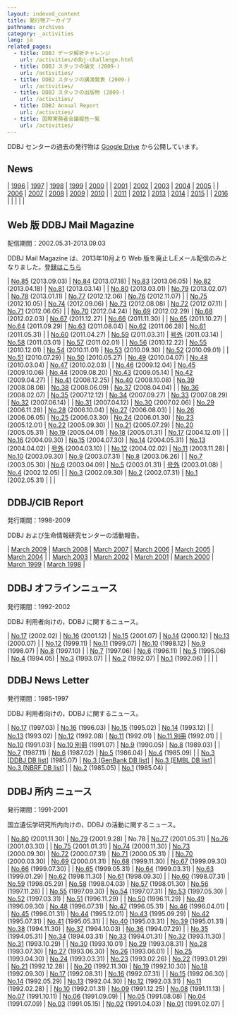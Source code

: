 ```yaml
---
layout: indexed_content
title: 発行物アーカイブ
pathname: archives
category: _activities
lang: ja
related_pages:
  - title: DDBJ データ解析チャレンジ
    url: /activities/ddbj-challenge.html
  - title: DDBJ スタッフの論文 (2009-)
    url: /activities/
  - title: DDBJ スタッフの講演発表 (2009-)
    url: /activities/
  - title: DDBJ スタッフの出版物 (2009-)
    url: /activities/
  - title: DDBJ Annual Report
    url: /activities/
  - title: 国際実務者会議報告一覧
    url: /activities/
---
```


DDBJ センターの過去の発行物は [Google Drive](https://drive.google.com/drive/u/2/folders/1Q9-RtK-maEp7HsYq0i9k-MxOTSldMr7G) から公開しています。

## News <a name="news"></a>

| [1996](/news/archive-1996.html) | [1997](/news/archive-1997.html) | [1998](/news/archive-1998.html) | [1999](/news/archive-1999.html) | [2000](/news/archive-2000.html) |
| [2001](/news/archive-2001.html) | [2002](/news/archive-2002.html) | [2003](/news/archive-2003.html) | [2004](/news/archive-2004.html) | [2005](/news/archive-2005.html) |
| [2006](/news/archive-2006.html) | [2007](/news/archive-2007.html) | [2008](/news/archive-2008.html) | [2009](/news/archive-2009.html) | [2010](/news/archive-2010.html) |
| [2011](/news/archive-2011.html) | [2012](/news/archive-2012.html) | [2013](/news/archive-2013.html) | [2014](/news/archive-2014.html) | [2015](/news/archive-2015.html) |
| [2016](/news/archive-2016.html) |                                       |                                       |                                       |                                       |

## Web 版 DDBJ Mail Magazine <a name="mag"></a>

配信期間：2002.05.31-2013.09.03

DDBJ Mail Magazine は、2013年10月より Web 版を廃止しEメール配信のみとなりました。[登録はこちら](/subscribe.html)

| [No.85](https://drive.google.com/file/d/1S8PcjiLhvOoy34SQpLb5g8EjWn2Gs8Z8) (2013.09.03) | [No.84](https://drive.google.com/file/d/1GPfMSDI86QF0iTL4EdLjPAIhhPa9WcoW) (2013.07.18) | [No.83](https://drive.google.com/file/d/1lw4WMRnZIL5qPZ707KKD46izoN6Xe-Gb) (2013.06.05) | [No.82](https://drive.google.com/file/d/1g2R_dZzrmOPCDTDxvbppNHK2HJoOqm2h) (2013.04.18) | [No.81](https://drive.google.com/file/d/1o5fyp92KOVZOf_LhpJEs-l0I9P9ZwgQ3) (2013.03.14) |
| [No.80](https://drive.google.com/file/d/15Vn0jBQN6UrPzBtBNY4vrrOrTSj8VPiR) (2013.03.01) | [No.79](https://drive.google.com/file/d/1LQtFaKI6penRGG7A7BRcW4z2nGkHvwdJ) (2013.02.07) | [No.78](https://drive.google.com/file/d/1gs53vYqbxMDRrRrzTmTgHY5teAyuk7Ut) (2013.01.11) | [No.77](https://drive.google.com/file/d/1sqmrxBQRh4jks-Ptl7oqw80Ghy5w2fTn) (2012.12.06) | [No.76](https://drive.google.com/file/d/1aU1uKTK2Mqa2UgBE9zP9v5WlDbflIcuD) (2012.11.07) |
| [No.75](https://drive.google.com/file/d/1t7gh-awMeYU1BXdps_FzObrPkB_g3F9j) (2012.10.05) | [No.74](https://drive.google.com/file/d/1tIu1pGbzPmpjzLrURwUcNZuUOySkdXbh) (2012.09.06) | [No.73](https://drive.google.com/file/d/1buIJ24Yg6QjVecq70G2WT1DVDyUCBUvr) (2012.08.08) | [No.72](https://drive.google.com/file/d/1LqPLcdVnhvZL2ZVRb--HzpcVyQ0OtZSF) (2012.07.11) | [No.71](https://drive.google.com/file/d/1pVuVz8gQgNeV0ymvp13vy2bXwXnOc8bw) (2012.06.05) |
| [No.70](https://drive.google.com/file/d/1QFV53aLjvTpPe6VA3ZdI9N7AU5mFi8pV) (2012.04.24) | [No.69](https://drive.google.com/file/d/1bCg7MHmCb2LJSzmEYTnVlMkC4xr39bWL) (2012.02.29) | [No.68](https://drive.google.com/file/d/1ECL1iM7WR9yHba5sM2qyhYIsIboDNiV0) (2012.02.03) | [No.67](https://drive.google.com/file/d/1_Pch3BArVZjFqxIc0l2oDJpChDZ13zZo) (2011.12.27) | [No.66](https://drive.google.com/file/d/1mtBo6zDwDblluBuduY1xuFbGFGl3PJCq) (2011.11.30) |
| [No.65](https://drive.google.com/file/d/1c3qddaRrhqvb7LfYfMyCXXiXk-TZWsCp) (2011.10.27) | [No.64](https://drive.google.com/file/d/1IIq36tHBnBd9Zy4rdDhSAmaudQiwQ1Ys) (2011.09.29) | [No.63](https://drive.google.com/file/d/1kq5VTBJA1w1C8eW76p-TbfrHRT7ESQq_) (2011.08.04) | [No.62](https://drive.google.com/file/d/17rsk_pGWIHsmME9lDJNM-9r6YkLR2v-O) (2011.06.28) | [No.61](https://drive.google.com/file/d/11bVM5sW2ZY4poCoSF2IprDiNwlZbW_4J) (2011.05.31) |
| [No.60](https://drive.google.com/file/d/14G8ZYsxJnL1SOHbB37il2Edr5EfqCGnZ) (2011.04.27) | [No.59](https://drive.google.com/file/d/1nzob_y65xh2ukMdiplY9aUxVRw8AK7gi) (2011.03.31) | [号外](https://drive.google.com/file/d/1QSG392bHf3JuUigIEC94IpWugQrV7Otf) (2011.03.14)    | [No.58](https://drive.google.com/file/d/1FO2n6EtQklC9IzxYBI6zezCui13Lx9-U) (2011.03.01) | [No.57](https://drive.google.com/file/d/1y34RN6jncT9dZXm56_s_xY82FDm2UMCo) (2011.02.01) |
| [No.56](https://drive.google.com/file/d/1JnQTpTaDVRTsxPtuu4POyPNeQAVb1FLU) (2010.12.22) | [No.55](https://drive.google.com/file/d/1vbHmW1Mve7cBSIvu4tvN9LVndpY7m-wg) (2010.12.01) | [No.54](https://drive.google.com/file/d/1SDWuoiJ-A3LBgcgzcZtsVxBWX8podAZd) (2010.11.01) | [No.53](https://drive.google.com/file/d/1skFM--FAQ1jMaAwMJ0mvjGNc3v5aP9Nl) (2010.09.30) | [No.52](https://drive.google.com/file/d/15n5hbXUWncG8U2ERHYS6VIASCd1QOEP_) (2010.09.01) |
| [No.51](https://drive.google.com/file/d/1ekPU-QfbBpzBxcaHRehzpkPqjbSDTmdg) (2010.07.29) | [No.50](https://drive.google.com/file/d/1FjxfhWOZOsVPhaWlCuCT8yUzCFDhbqup) (2010.05.27) | [No.49](https://drive.google.com/file/d/1XPdObIF2Ju3RuQODF-BBbR7cPm9ugj4F) (2010.04.07) | [No.48](https://drive.google.com/file/d/1_f2m20VtZk7-6LLEUHF4UlBkXV7I4ojX) (2010.03.04) | [No.47](https://drive.google.com/file/d/114ix2FTXkMt1RW6CJn908djuTYVXVKW-) (2010.02.03) |
| [No.46](https://drive.google.com/file/d/1kkdinU7TC1ltMyqtErhg9ngJ-U535_TR) (2009.12.04) | [No.45](https://drive.google.com/file/d/1W7Dln6tE3_QUAaM8rccOkMQx0c8vIUGy) (2009.10.06) | [No.44](https://drive.google.com/file/d/1eKRFnf-FRelxdfGfYxXSXsEAeGeSqC_2) (2009.08.20) | [No.43](https://drive.google.com/file/d/1-tK1r0618JG50dyo7ezb0RCBTvvJdzAB) (2009.05.14) | [No.42](https://drive.google.com/file/d/11YB7-mbzh-rslDNPD1WtsDL3XZxk3pKk) (2009.04.27) |
| [No.41](https://drive.google.com/file/d/1FEhFWEVSc33_2Wh9L-cY6XuJWPQUeawO) (2008.12.25) | [No.40](https://drive.google.com/file/d/1bpkbSYwnXp2KeiqeCJAGjK6zWTFdj_oy) (2008.10.08) | [No.39](https://drive.google.com/file/d/1YS1bkPbHC6GqwwW24vxcv9_CI-DW6l2D) (2008.08.08) | [No.38](https://drive.google.com/file/d/1N0nebOHRzKGkYmDaRN7YeyupcLBlr8QI) (2008.06.09) | [No.37](https://drive.google.com/file/d/1D_kdTqeQKbF-LVjCoZknB46l6Wp4hT_X) (2008.04.04) |
| [No.36](https://drive.google.com/file/d/1L1XimUTWI35g6LwZxzmPRQAcfAaqZEMX) (2008.02.07) | [No.35](https://drive.google.com/file/d/1dhBtlNv4HqSAbLGIUnHCjqfP08_8mGJT) (2007.12.12) | [No.34](https://drive.google.com/file/d/1KILMR0bcpNIdsTVcx-9-hHnBosfweJDr) (2007.09.27) | [No.33](https://drive.google.com/file/d/1tklAjvKyNhkQK9F62BwFMN8V3ZnzcdDH) (2007.08.29) | [No.32](https://drive.google.com/file/d/1XR_zvIeSBL_juGCyaJvkdZPGjyjBoKHh) (2007.06.14) |
| [No.31](https://drive.google.com/file/d/192Tb7dojAtJm2FTb2wqkJCTA3M6JPfGJ) (2007.04.12) | [No.30](https://drive.google.com/file/d/1y6DAfAxMZ8HZ95VwQO2-n3Gb9vmCpvBX) (2007.02.06) | [No.29](https://drive.google.com/file/d/14k4l-nWTHGG_NIf95bdacvqlrTVuRLSw) (2006.11.28) | [No.28](https://drive.google.com/file/d/1c6QLRBnHixU7D3PyrgNdgOodJ7IFg1LR) (2006.10.04) | [No.27](https://drive.google.com/file/d/14KcPQDkjeq9QfsiKHXw6PLITGf9PTTZH) (2006.08.03) |
| [No.26](https://drive.google.com/file/d/1M31uHYT475hkCYQjh_gHzOmJUWq6um4u) (2006.06.05) | [No.25](https://drive.google.com/file/d/1Vv_BrMrp85xX8Vv7tbw38jcsBMXvpSPZ) (2006.03.30) | [No.24](https://drive.google.com/file/d/1t_Ls10r0hybYlfFKoGCxTky9vX4A-lb4) (2006.01.30) | [No.23](https://drive.google.com/file/d/1_WAUva0jPzaU5GX4p98HDtD2n21CA8PG) (2005.12.01) | [No.22](https://drive.google.com/file/d/1cjzKiRtodhobcn7fW7DspH-02qZpbAy4) (2005.09.30) |
| [No.21](https://drive.google.com/file/d/1Etr0ktQG0kBj29T-Y0h5-9a7-sw31nry) (2005.07.29) | [No.20](https://drive.google.com/file/d/1hUWw2GkXMjR_92NnLM2juGAcAY60HMtp) (2005.05.31) | [No.19](https://drive.google.com/file/d/1BT_NYV-2WiPVROVBAsky-bZyZJQVqQ8w) (2005.04.01) | [No.18](https://drive.google.com/file/d/19wlZ8Q1sYF9FKuXhGrBz8SLBOPYY6jTA) (2005.01.31) | [No.17](https://drive.google.com/file/d/1jNMfse0u_ef4wujiwkUhT3tSvZpHnRij) (2004.12.01) |
| [No.16](https://drive.google.com/file/d/1N4G9Qz-iPMUPyG1GJ1ctUZ4l48TEGYUc) (2004.09.30) | [No.15](https://drive.google.com/file/d/1k2ZM4FLb1eTsjVlWyRisC7EpevT8sa7j) (2004.07.30) | [No.14](https://drive.google.com/file/d/1nTlRt7JDN9pOAh9nPji2bJf1XLCqLluI) (2004.05.31) | [No.13](https://drive.google.com/file/d/1V2pC0tLesEaiu8qo4d8gk5LLm0-O-ffb) (2004.04.02) | [号外](https://drive.google.com/file/d/1kTQf1Zrre1c22fpN-3eYd6qWK5v0URf0) (2004.03.10)    |
| [No.12](https://drive.google.com/file/d/1N9FmWEUZw2aBk0vEYagbMnS2KMC13QFJ) (2004.02.02) | [No.11](https://drive.google.com/file/d/1RebLVWGiFfPWMGXlSEf3fHger-pB1IHK) (2003.11.28) | [No.10](https://drive.google.com/file/d/1RdZICWMvgWKLN9qAQYIfh8ZylP3KvCD7) (2003.09.30) | [No.9](https://drive.google.com/file/d/1jCBmqGTL8hQnybIEmbmc4F9-wvTnRTLb) (2003.07.31)  | [No.8](https://drive.google.com/file/d/1zk2rRB_F19xJEzoCcMWpnfGeMCOZ-x-z) (2003.06.26)  |
| [No.7](https://drive.google.com/file/d/1D05VB_pRkGZVuHDzY8kZOuHxSlRt3pTS) (2003.05.30)  | [No.6](https://drive.google.com/file/d/1ruNLwXbbq_TCboYOXzj6aqiwZMHB9s7v) (2003.04.09)  | [No.5](https://drive.google.com/file/d/1v5PNTE8zBVhPMPqPlhPZC-Ye1PCF8HjG) (2003.01.31)  | [号外](https://drive.google.com/file/d/1hSKQedOjMNllEAkgM3RlkAoKETxsGl0N) (2003.01.08)    | [No.4](https://drive.google.com/file/d/1nBmdm-vTT_VPazq0x7mB6tanO4M9jQ6D) (2002.12.05)  |
| [No.3](https://drive.google.com/file/d/1BzPhg3ORtRAoRaBmoVNMm3FJSHIh1mJQ) (2002.09.30)  | [No.2](https://drive.google.com/file/d/1WvAG7J_PhawZRcNH7jOfhansUQ2oMrbs) (2002.07.31)  | [No.1](https://drive.google.com/file/d/1782Hd6NEwYADTgMCwtS_B2tlgNgbs_ze) (2002.05.31)  |                                                                                         |                                                                                         |

## DDBJ/CIB Report <a name="ddbjcib"></a>

発行期間：1998-2009

DDBJ および生命情報研究センターの活動報告。

| [March 2009](https://drive.google.com/file/d/1_PylGS_Ekw8j7vxXHIElCjD2Sw-GSHTQ) | [March 2008](https://drive.google.com/file/d/1cEOf5fuf_BpEZ4KxciHtktf22lhweAXa) | [March 2007](https://drive.google.com/file/d/11O1x5ro6FP6Jc5uF-V5WjY-x1VPWqxQ4) | [March 2006](https://drive.google.com/file/d/1RUd6UtgsEgm0zRqcNTntjvARZZKby5Mb) | [March 2005](https://drive.google.com/file/d/1J1TaSzjmVjjKSQv_nrVpBf0OwjCm1GSc) | [March 2004](https://drive.google.com/file/d/1tBmFsA6LGn6gdN_99LRy46MRfkQXlVbl) |
| [March 2003](https://drive.google.com/file/d/1kDxJw2x7hVZDX6w7djY6XBhx5fgm_nOU) | [March 2002](https://drive.google.com/file/d/1uHkebT1GYufCIRAzVUDrxJvo5_O-LfZW) | [March 2001](https://drive.google.com/file/d/1PFUaYMbmM7WN6K67qzV2gIf4Qq-KMuJn) | [March 2000](https://drive.google.com/file/d/1gUrxSS26VQpBTwmb1DqP2ulpmqnp9W6_) | [March 1999](https://drive.google.com/file/d/1Hjj41AmvAx5dqIzjYNHj1jgYf-wBodzM) | [March 1998](https://drive.google.com/file/d/1td2chHkldkgg3YfzXMyI9_YPe6lwkawa) |

## DDBJ オフラインニュース <a name="offline"></a>

発行期間：1992-2002

DDBJ 利用者向けの，DDBJ に関するニュース。

| [No.17](https://drive.google.com/file/d/1XFL0P35ALJxldveqn7i2_0wdJyX7A-9f) (2002.02) | [No.16](https://drive.google.com/file/d/1gMCpY39v02wFc6ohQqbjwvN1MrgAECAM) (2001.12) | [No.15](https://drive.google.com/file/d/1j8wgvx0Y5FhleDjcnBZ_0OYScwjyElX_) (2001.07) | [No.14](https://drive.google.com/file/d/1i6_XVbR4ZbBfmavG7M8Y3Q36MayklW19) (2000.12) | [No.13](https://drive.google.com/file/d/1OefXFQI87aVEnGJCKyvVOq4X3bdDc75j) (2000.07) |
| [No.12](https://drive.google.com/file/d/1sS_seXHyYHj3H52Fday6QuMWyxxC1UeO) (1999.11) | [No.11](https://drive.google.com/file/d/1P6TaepSnmWdPDGoqX9ca4XmRXYcFv0WM) (1999.07) | [No.10](https://drive.google.com/file/d/1TVlImRNjmHWqn6k5DKZ1IM_W6wq7HSIB) (1998.12) | [No.9](https://drive.google.com/file/d/1Vx975ZfxdhThoeoVK38P49UqYwD2wO0c) (1998.07)  | [No.8](https://drive.google.com/file/d/1WFh0X-jZ6VDLJfykn7r5KATozFS9F4vm) (1997.10)  |
| [No.7](https://drive.google.com/file/d/1_AXuV_1Oz7Lzej78nns4E9tQi8QOCjfW) (1997.06)  | [No.6](https://drive.google.com/file/d/1OVn42oeDNs02U7xf657sLt7IonFJH4iZ) (1996.11)  | [No.5](https://drive.google.com/file/d/1asigzNh_czF41V4nCyrLCwW0kwjsnro7) (1995.06)  | [No.4](https://drive.google.com/file/d/11R1kXuSF48wn7DMvRNwq5lr1FYB31zv_) (1994.05)  | [No.3](https://drive.google.com/file/d/1Fz5mwxNDKZKWqIBYP9E2MqCYxZxviRwc) (1993.07)  |
| [No.2](https://drive.google.com/file/d/1QE4LiF1yTJyrELqpn1fxn3th_yX3C32K) (1992.07)  | [No.1](https://drive.google.com/file/d/1M72IGYP60fxCB60fhoGeP9-OCiwFoAT7) (1992.06)  |                                                                                      |                                                                                      |                                                                                      |

## DDBJ News Letter <a name="news"></a>

発行期間：1985-1997

DDBJ 利用者向けの，DDBJ に関するニュース。

|  [No.17](https://drive.google.com/file/d/1MoZZ8kQE7o9OT6VSbz35h5uB75WWOa41) (1997.03)  |  [No.16](https://drive.google.com/file/d/1ojP8Q_oPrBAtSpbYJAHM67qNufNPSOeJ) (1996.03)  |  [No.15](https://drive.google.com/file/d/1JBkzjRJ1RwtQ2sQYB3rqruakZGA1RYFu) (1995.02)  |  [No.14](https://drive.google.com/file/d/1ap3UK8VRoLbYS7LMrkF65AiK5s3tyz8m) (1993.12)  |
|  [No.13](https://drive.google.com/file/d/1OqxLvuhCyk2DD8l6j1FbE2u-6ij1UQAg) (1993.02)  |  [No.12](https://drive.google.com/file/d/1a4x7FQRBoTMQhU0yTalQkf-xXnDMuAL4) (1992.08)  |  [No.11](https://drive.google.com/file/d/1t-uIaoEs_gtBlA1PCnuc97B4Xl8q3WwS) (1992.01)  |  [No.11 別冊](https://drive.google.com/file/d/1fK-ww0vYXUH-YHrCUwUYcBCMAZq-E5H3) (1992.01)  |
|  [No.10](https://drive.google.com/file/d/1Yqij6CSgfi_ZhdeVrsTfeTKSzfsOqGGJ) (1991.03)  |  [No.10 別冊](https://drive.google.com/file/d/1AkEC4se6A5lqEMB2wwbwl0ofm3WBtZJr) (1991.07)  |  [No.9](https://drive.google.com/file/d/1BTxK_y7H8qkZbB6fIGXtzUxs9wP3TFXE) (1990.05)  |  [No.8](https://drive.google.com/file/d/1dBMaJwUFKzEeA9bdRFF69REGzAf78Jni) (1989.03)  |
|  [No.7](https://drive.google.com/file/d/1lwChj3l7c_OevRfQ7KgYFjrrVozQ7Udi) (1987.11)  |  [No.6](https://drive.google.com/file/d/18jMFl2QaEqnUG0iYUQ1bml5w_VTBSd0l) (1987.02)  |  [No.5](https://drive.google.com/file/d/1lc7jy6mJM459cDDpOuQumSsKzmzwuFVy) (1986.04)  |  [No.4](https://drive.google.com/file/d/1ROYAQFRh8jzB5SN-UVHJ3Yv5hKZl12rf) (1985.09)  |
|  [No.3 [DDBJ DB list]](https://drive.google.com/file/d/17uVqPmj_i8naRZTCvpLSvAVWpY8a4Fkf) (1985.07)  |  [No.3 [GenBank DB list]](https://drive.google.com/file/d/1a9eBvLOagepnhRKnVKGq84nzE4ib690g)  |  [No.3 [EMBL DB list]](https://drive.google.com/file/d/1YDA04EUJI__u4vzXIju_ymlVVT-qQeZc)  |  [No.3 [NBRF DB list]](https://drive.google.com/file/d/1tleuyh0rgqSZ9dvnKYDr8OoAwQsmI4Fg)  |
|  [No.2](https://drive.google.com/file/d/1_gHDBExgEzi3igdiEY4dE_iLMtorSAyM) (1985.05)  |  [No.1](https://drive.google.com/file/d/1ScRDP-0Z2qnRspCnPsv09BS4_F4o-tNC) (1985.04)  |

## DDBJ 所内 ニュース <a name="syonai"></a>

発行期間：1991-2001

国立遺伝学研究所内向けの，DDBJ の活動に関するニュース。

| [No.80](https://drive.google.com/file/d/11XU7x4TxXI7VMDqZJDG4mH0zTVpnsivl) (2001.11.30) | [No.79](https://drive.google.com/file/d/1gIKvV1e4Ah3uy5jH6RLwpvdFwcJCmzHt) (2001.9.28)  | No.78                                                                                   | [No.77](https://drive.google.com/file/d/1px1Wz8w5_yPmbnzpBcEpLxi5fxzQ7rJJ) (2001.05.31) | [No.76](https://drive.google.com/file/d/1NF8q1Lm218ptAInspQvZho4SyokE5EGg) (2001.03.30) |
| [No.75](https://drive.google.com/file/d/1s1O9XjKF6Hw7qOZ9-mCg5eiSHHwJtTOS) (2001.01.31) | [No.74](https://drive.google.com/file/d/1UtD3gAW4KmAwaFOZ7qJC4Wi3qhJdH64h) (2000.11.30) | [No.73](https://drive.google.com/file/d/1tNlh1GhhFIx3_AYgZjZP1RxaDvy5dRAa) (2000.09.30) | [No.72](https://drive.google.com/file/d/1NieXG9GB6ooiL1OSRVrUWRJRqYPWkr4W) (2000.07.31) | [No.71](https://drive.google.com/file/d/1zSoSus0W3qow42M0sbAT8FJ1fJYkzIY1) (2000.05.31) |
| [No.70](https://drive.google.com/file/d/1AKJCMgxLMl7WMvlNRuJpuQlli4x5GFsA) (2000.03.30) | [No.69](https://drive.google.com/file/d/1xII6LYadZn2b2_xS9WbcnvhhhaYS4J75) (2000.01.31) | [No.68](https://drive.google.com/file/d/1SebX9W8H-f78QBKuTDPELni89iDE3-Y7) (1999.11.30) | [No.67](https://drive.google.com/file/d/1ET9wgUyHXyi5mgWJXRtYIWHg6lTtzOwA) (1999.09.30) | [No.66](https://drive.google.com/file/d/16cmae1pxjQ9NDqKLkzCkIKRCB3q-m2rk) (1999.07.30) |
| [No.65](https://drive.google.com/file/d/13ux3fbxxT37ROgpnF1tjzTCX83tcG8ob) (1999.05.31) | [No.64](https://drive.google.com/file/d/1r2HEduyxzLQAo_8eVRe5Aht5tdujelYW) (1999.03.31) | [No.63](https://drive.google.com/file/d/1i37AWJkgcJfJY9nmqyrbaTaU70x6lkQ4) (1999.01.29) | [No.62](https://drive.google.com/file/d/1kmxgiVCC6FhAEMlesg4NTrwbU121stwO) (1998.11.30) | [No.61](https://drive.google.com/file/d/15XBcqHzKF-X4iVjInMI4F_hzTLTuTTSd) (1998.09.30) |
| [No.60](https://drive.google.com/file/d/1V6tvuZTSkZJ6yYtuS8W4LX8WYbtSQfSh) (1998.07.31) | [No.59](https://drive.google.com/file/d/13LB-B9R1AVGUC2A3n2PusG2xHmrSyFt_) (1998.05.29) | [No.58](https://drive.google.com/file/d/1tOlis7isUtNeNKypn2ekVhpUnTThtRWg) (1998.04.03) | [No.57](https://drive.google.com/file/d/1ObYH9lcLY0AB66DUimaiHCEP-1zOxmVa) (1998.01.30) | [No.56](https://drive.google.com/file/d/1XIclsd5hc2SXFnjYqt79n3Ja2yvncTHN) (1997.11.28) |
| [No.55](https://drive.google.com/file/d/1eOHEC0M_SdU33kkAO5omZZuJYhjs-BrR) (1997.09.30) | [No.54](https://drive.google.com/file/d/1holJdoWTXeuzmW4cBTMKcdhSOFmm9big) (1997.07.31) | [No.53](https://drive.google.com/file/d/15BoY2G-ssgpGPBwPRUji_mykBQnO5kLu) (1997.05.30) | [No.52](https://drive.google.com/file/d/1bFfb50q5N5f-2fc9ez1hluBWl2T8EycC) (1997.03.31) | [No.51](https://drive.google.com/file/d/1j_-OQASNmlAkt1VLNFauxMz7VDb0Wmua) (1996.11.29) |
| [No.50](https://drive.google.com/file/d/1N5gxYFbRweYG775SW8Zbvv0qFAzaNHeG) (1996.11.29) | [No.49](https://drive.google.com/file/d/1J8d6BBWeE1dU9vyS6BbisgvDsPk_VhXX) (1996.09.30) | [No.48](https://drive.google.com/file/d/11mvy_xElROORVCJ7SVQDGC7IuN2PRr6C) (1996.07.31) | [No.47](https://drive.google.com/file/d/1iZFZzprkUqO5NAXK1rq6evrTuqQXD_Wu) (1996.05.31) | [No.46](https://drive.google.com/file/d/1caauwcTSQ1TR-MVobdJ86vzuPYsXv-v1) (1996.04.01) |
| [No.45](https://drive.google.com/file/d/17ra-6UbJiicm7GpSwabyyZ-qdi3rx_xZ) (1996.01.31) | [No.44](https://drive.google.com/file/d/1AuOJWQ8LiIvov8v-lZFm_X7S0XAEler_) (1995.12.01) | [No.43](https://drive.google.com/file/d/1wBISuCdM8M8NrErZWgNDFv37yf7eOiaY) (1995.09.29) | [No.42](https://drive.google.com/file/d/1brHZx2iyHfgqE-1rzMsdBBSBMUUJshAu) (1995.07.31) | [No.41](https://drive.google.com/file/d/1kBw_rw9KwNv3aB7L1XzoezUPfnnmsYEu) (1995.05.31) |
| [No.40](https://drive.google.com/file/d/1O0_QHSeO8j_a3nacdkdgUujbr1pfTYQv) (1995.03.31) | [No.39](https://drive.google.com/file/d/1o56KAqI84vIKp78kj4GighRDG7W1_2q6) (1995.01.31) | [No.38](https://drive.google.com/file/d/123MlDSRGymwIKLd2qQz4ub-VvFUEpF3B) (1994.11.30) | [No.37](https://drive.google.com/file/d/1VDFjrLVDs9lLfF9TuqjWNBlnIt9JxvQw) (1994.10.03) | [No.36](https://drive.google.com/file/d/1NDL5m2SqELf8_JafOrqJncDLFUF4rUbE) (1994.07.29) |
| [No.35](https://drive.google.com/file/d/1iuSvU-a0QmWqMQ0is4j7S3TON6szWpos) (1994.05.31) | [No.34](https://drive.google.com/file/d/19oDpSPGi4NrMpo9ErKu3VDU1wff5a2Yn) (1994.03.31) | [No.33](https://drive.google.com/file/d/19ytKHr0G3d2FkhOt-i1PlgCIhqeYE1fz) (1994.01.31) | [No.32](https://drive.google.com/file/d/11t0H3HLMwBL69BP7ybPRCz3S9bQJq3dk) (1993.11.30) | [No.31](https://drive.google.com/file/d/1mdlB2IXljqaDgmVt0x4jeQhjIKrNwCGw) (1993.10.29) |
| [No.30](https://drive.google.com/file/d/1NNfTi_JSGnCDXwxMoOTkRTKtYKxLR1Yf) (1993.10.01) | [No.29](https://drive.google.com/file/d/16jA8W-8MhzIirK9dExy1Un7jbhs40-TJ) (1993.08.31) | [No.28](https://drive.google.com/file/d/12xcR-RLRb6QrEH7cLeTgYSoiryMlMjZW) (1993.07.30) | [No.27](https://drive.google.com/file/d/1OV44Kh5HY6VcqW_YMNr4DktWZLp08BQN) (1993.06.30) | [No.26](https://drive.google.com/file/d/1CxnrRiGFtQb_6g3r3BryVob7iW2fIDKj) (1993.06.01) |
| [No.25](https://drive.google.com/file/d/1wN_F0k2wDfHeEf74k43Mo9b7A0aMZg3T) (1993.04.30) | [No.24](https://drive.google.com/file/d/1YKPK32OwOuEKpld9MiTCZxGAMa9dm1Pr) (1993.03.31) | [No.23](https://drive.google.com/file/d/1Q6wykyzR4xNeG-_Ugf2PlkpjQICycbIz) (1993.02.26) | [No.22](https://drive.google.com/file/d/1VUoKiucjTQQgDOmcTIrxMlHrYmaJl-Ik) (1993.01.29) | [No.21](https://drive.google.com/file/d/1nLKOy3oY7wj8UJB3oSJz_7hh38hW7jyi) (1992.12.28) |
| [No.20](https://drive.google.com/file/d/12OG0rVg0JtwxScpMwQsZzhQ-dkB4a5Lx) (1992.11.30) | [No.19](https://drive.google.com/file/d/1150Qr5l3t2aNzwTcd-th7OrqNDeLPdRe) (1992.10.30) | [No.18](https://drive.google.com/file/d/1dkK5uNwjZN-P5bJhIkd3JJqxFh0eSo8S) (1992.09.30) | [No.17](https://drive.google.com/file/d/1fyQULi5GaqY_3olNBkDkvNDCDo0sTv-1) (1992.08.31) | [No.16](https://drive.google.com/file/d/1yGvqgX4hgl1nXdZeXrZ7gR-SBknAz8fP) (1992.07.31) |
| [No.15](https://drive.google.com/file/d/1y23tNW07Y4V7b5mj-zCf2cDRZi0tVL7F) (1992.06.30) | [No.14](https://drive.google.com/file/d/17rWjtQ6xIWM_fB3SvxMwfk89-iwzbrn4) (1992.05.29) | [No.13](https://drive.google.com/file/d/19PBK5kIKUdK4ZSUnzKEnkacOCRZkRgsJ) (1992.04.30) | [No.12](https://drive.google.com/file/d/1FiIlMPNJTypSn1C01Y-4Vlyuyrk_lsEx) (1992.03.31) | [No.11](https://drive.google.com/file/d/1X0czDgplAaKn1RTwnKif5iGp8eqNA6hd) (1992.02.28) |
| [No.10](https://drive.google.com/file/d/1eIRje86x41sYckskTMGDi5Y-UKpj5McQ) (1992.01.31) | [No.09](https://drive.google.com/file/d/1eI2nGaSmuKcbyHLw73SsEl7VfQtppfEZ) (1991.12.25) | [No.08](https://drive.google.com/file/d/11Z0e3wGeAvrO7v3lo5h9e_PPH0InCgz2) (1991.11.13) | [No.07](https://drive.google.com/file/d/18g0bSEinvTqaneUk1XjQl5volSx1BhpQ) (1991.10.11) | [No.06](https://drive.google.com/file/d/1v1Z55HouvyPwbI_Mp-nAx2hTyRTlqUut) (1991.09.09) |
| [No.05](https://drive.google.com/file/d/19zAwQMK7Ucu8fykbfGkBgn1lXsGGYP1m) (1991.08.08) | [No.04](https://drive.google.com/file/d/1EISVGyJsKhRZmRzJFrgdhHMnyvxV-S1D) (1991.07.09) | [No.03](https://drive.google.com/file/d/1GjvFIZP1GpvEXposm7bUFrgNI_Dql4XL) (1991.05.15) | [No.02](https://drive.google.com/file/d/1wYmRiftwIPgEbx9nNDs76udRNqkRws9U) (1991.04.03) | [No.01](https://drive.google.com/file/d/17QgOYPJ-S5twppKXOrtRprpmdAK0FI4n) (1991.02.07) |
